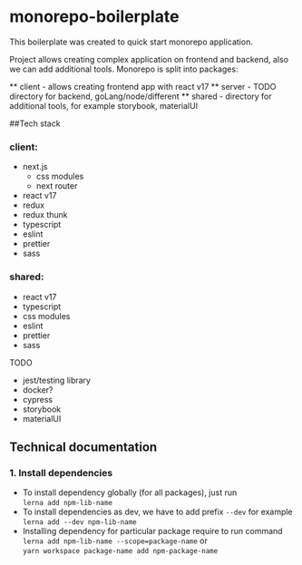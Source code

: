 # monorepo-boilerplate

This boilerplate was created to quick start monorepo application.

Project allows creating complex application on frontend and backend, also we can add additional tools.
Monorepo is split into packages:

** client - allows creating frontend app with react v17
** server - TODO directory for backend, goLang/node/different
\*\* shared - directory for additional tools, for example storybook, materialUI

##Tech stack

### client:

- next.js
  - css modules
  - next router
- react v17
- redux
- redux thunk
- typescript
- eslint
- prettier
- sass

### shared:
- react v17
- typescript
- css modules
- eslint
- prettier
- sass


TODO

- jest/testing library
- docker?
- cypress
- storybook
- materialUI

## Technical documentation
### 1. Install dependencies
* To install dependency globally (for all packages), just run  
```lerna add npm-lib-name```  
* To install dependencies as dev, we have to add prefix `--dev` 
for example `lerna add --dev npm-lib-name`
* Installing dependency for particular package require to run command   
```lerna add npm-lib-name --scope=package-name``` or  
```yarn workspace package-name add npm-package-name```

